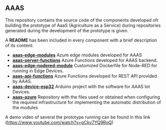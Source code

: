 ## AAAS

This repository contains the source code of the components developed ofr building the prototype of AaaS (Agriculture as a Service) during repositories generated during the development of the prototype is given.

A **README** has been included in every component with a brief description of its content:

- [**aaas-edge-modules**](./aaas-edge-modules)
Azure edge modules developed for AAAS
- [**aaas-server-functions**](./aaas-server-functions)
Azure Functions developed for AAAS backend.
- [**aaas-edge-nodered-module**](./aaas-edge-nodered-module)
Customized Dockerfile for Node-RED for running in Edge Devices.
- [**aaas-api-functions**](./aaas-api-functions)
Azure Functions developed for REST API provided by AAAS.
- [**aaas-device-esp32**](./aaas-device-esp32)
Arduino project with the software for AAAS Iot Devices.
- [**aaas-azure**](./aaas-azure)
Repository with the files used or obtained when configuring the required infrastructure for implementing the automatic distribution of the modules

A demo video of several the prototype running can be found in this link (https://www.youtube.com/watch?v=gCkv7YQ9RoQ)